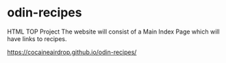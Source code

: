 # odin-recipes
HTML TOP Project
The website will consist of a Main Index Page which will have links to recipes.

https://cocaineairdrop.github.io/odin-recipes/
